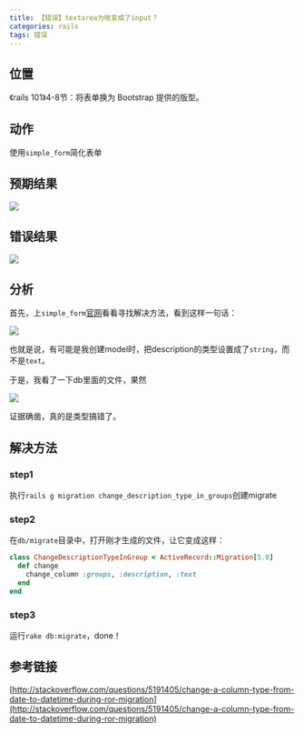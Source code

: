 ```yaml
---
title: 【错误】textarea为啥变成了input？
categories: rails
tags: 错误
---
```


## 位置

《rails 101》4-8节：将表单换为 Bootstrap 提供的版型。

## 动作

使用`simple_form`简化表单

## 预期结果

![](http://oggx6lf7f.bkt.clouddn.com/k2owp.jpg)

## 错误结果

![](http://oggx6lf7f.bkt.clouddn.com/ixyqh.jpg)

## 分析

首先，上`simple_form`[官网](https://github.com/plataformatec/simple_form)看看寻找解决方法，看到这样一句话：

![](http://oggx6lf7f.bkt.clouddn.com/d07z3.jpg)

也就是说，有可能是我创建model时，把description的类型设置成了`string`，而不是`text`。

于是，我看了一下db里面的文件，果然

![](http://oggx6lf7f.bkt.clouddn.com/4zlkt.jpg)

证据确凿，真的是类型搞错了。

## 解决方法

### step1

执行`rails g migration change_description_type_in_groups`创建migrate

### step2

在`db/migrate`目录中，打开刚才生成的文件，让它变成这样：

```ruby
class ChangeDescriptionTypeInGroup < ActiveRecord::Migration[5.0]
  def change
  	change_column :groups, :description, :text
  end
end
```

### step3

运行`rake db:migrate`，done！

## 参考链接

[http://stackoverflow.com/questions/5191405/change-a-column-type-from-date-to-datetime-during-ror-migration](http://stackoverflow.com/questions/5191405/change-a-column-type-from-date-to-datetime-during-ror-migration)